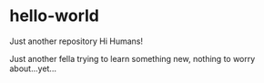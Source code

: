 # hello-world
Just another repository
Hi Humans!

Just another fella trying to learn something new, nothing to worry about...yet...
